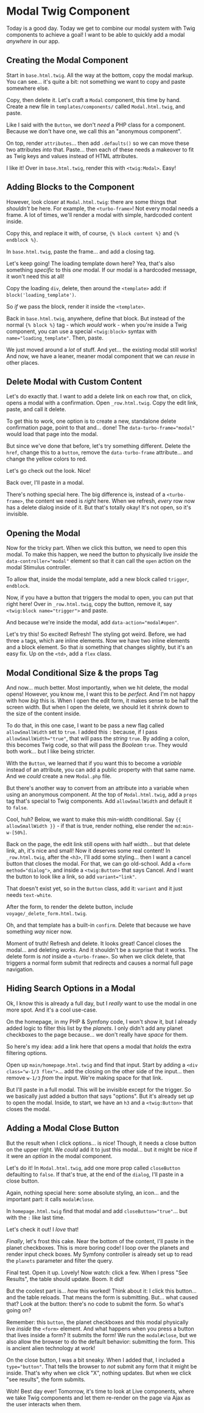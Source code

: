 # Modal Twig Component

Today is a good day. Today we get to combine our modal system with Twig components
to achieve a goal! I want to be able to quickly add a modal *anywhere* in our app.

## Creating the Modal Component

Start in `base.html.twig`. All the way at the bottom, copy the modal markup.
You can see... it's quite a bit: not something we want to copy and
paste somewhere else.

Copy, then delete it. Let's craft a `Modal` component, this time by hand. Create
a new file in `templates/components/` called `Modal.html.twig`, and paste.

Like I said with the `Button`, we don't *need* a PHP class for a component.
Because we don't have one, we call this an "anonymous component".

On top, render `attributes`... then add `.defaults()` so we can move these two
attributes *into* that. Paste... then each of these needs a makeover to fit as
Twig keys and values instead of HTML attributes.

I like it! Over in `base.html.twig`, render this with `<twig:Modal>`. Easy!

## Adding Blocks to the Component

However, look closer at `Modal.html.twig`: there are some things that *shouldn't*
be here. For example, the `<turbo-frame>`! Not every modal needs a frame.
A lot of times, we'll render a modal with simple, hardcoded content inside.

Copy this, and replace it with, of course, `{% block content %}` and `{% endblock %}`.

In `base.html.twig`, paste the frame... and add a closing tag.

Let's keep going! The loading template down here? Yea, that's also something
*specific* to this *one* modal. If our modal is a hardcoded message, it
won't need this at all!

Copy the loading `div`, delete, then around the `<template>` add: if
`block('loading_template')`.

So *if* we pass the block, render it inside the `<template>`.

Back in `base.html.twig`, anywhere, define that block. But instead of the normal
`{% block %}` tag - which *would* work - when you're inside a Twig component,
you can use a special `<twig:block>` syntax with `name="loading_template"`.
Then, paste.

We just moved around a *lot* of stuff. And yet... the existing modal still works!
And now, we have a leaner, meaner modal component that we can *reuse* in other
places.

## Delete Modal with Custom Content

Let's do exactly that. I want to add a delete link on each row that, on click,
opens a modal with a confirmation. Open `_row.html.twig`. Copy the edit link,
paste, and call it delete.

To get this to work, one option is to create a new, standalone delete
confirmation page, point to that and... done! The `data-turbo-frame="modal"`
would load that page into the modal.

But since we've done that before, let's try something different. Delete the `href`,
change this to a `button`, remove the `data-turbo-frame` attribute... and change
the yellow colors to red.

Let's go check out the look. Nice!

Back over, I'll paste in a modal.

There's nothing special here. The big difference is, instead of a `<turbo-frame>`,
the content we need is *right* here. When we refresh, *every* row now has a delete
dialog inside of it. But that's totally okay! It's not open, so it's invisible.

## Opening the Modal

Now for the tricky part. When we click this button, we need to open this modal. To
make this happen, we need the button to physically live *inside* the
`data-controller="modal"` element so that it can call the `open` action on the modal
Stimulus controller.

To allow that, inside the modal template, add a new block called `trigger`,
`endblock`.

Now, if you have a button that triggers the modal to open, you can put that
right here! Over in `_row.html.twig`, copy the button, remove it, say
`<twig:block name="trigger">` and paste.

And because we're inside the modal, add `data-action="modal#open"`.

Let's try this! So excited! Refresh! The styling got weird. Before, we had
three `a` tags, which are inline elements. Now we have two inline elements and
a block element. So that *is* something that changes slightly, but it's an easy fix.
Up on the `<td>`, add a `flex` class.

## Modal Conditional Size & the props Tag

And now... much better. Most importantly, when we hit delete, the modal opens!
However, you know me, I want this to be *perfect*. And I'm not happy with how *big*
this is. When I open the edit form, it makes sense to be half the screen width. But
when I open the delete, we should let it shrink down to the size of the content
inside.

To do that, in this one case, I want to be pass a new flag called `allowSmallWidth`
set to `true`. I added this `:` because, if I pass `allowSmallWidth="true"`, that
will pass the *string* `true`. By adding a colon, this becomes Twig code, so that
will pass the *Boolean* `true`. They would both work... but I like being stricter.

With the `Button`, we learned that if you want this to become a *variable* instead
of an attribute, you can add a public property with that same name. And we *could*
create a new `Modal.php` file.

But there's another way to convert from an attribute into a variable when
using an anonymous component. At the top of `Modal.html.twig`, add a `props`
tag that's special to Twig components. Add `allowSmallWidth` and default it to
`false`.

Cool, huh? Below, we want to make this min-width conditional. Say
`{{ allowSmallWidth }}` - if that is true, render nothing, else render the
`md:min-w-[50%]`.

Back on the page, the edit link still opens with half width... but that delete link,
ah, it's nice and small! Now it deserves some real content! In `_row.html.twig`,
after the `<h3>`, I'll add some styling... then I want a cancel button that
closes the modal. For that, we can go old-school. Add a `<form method="dialog">`,
and inside a `<twig:Button>` that says Cancel. And I want the button to look like
a link, so add `variant="link"`.

That doesn't exist yet, so in the `Button` class, add it: `variant` and it just
needs `text-white`.

After the form, to render the delete button, include `voyage/_delete_form.html.twig`.

Oh, and that template has a built-in `confirm`. Delete that because we have something
*way* nicer now.

Moment of truth! Refresh and delete. It looks great! Cancel closes the modal...
and deleting *works*. And it shouldn't be a surprise that it works. The delete
form is *not* inside a `<turbo-frame>`. So when we click delete, that triggers
a normal form submit that redirects and causes a normal full page navigation.

## Hiding Search Options in a Modal

Ok, I know this is already a full day, but I *really* want to use the modal in
one more spot. And it's a cool use-case.

On the homepage, in my PHP & Symfony code, I won't show it, but I already added
logic to filter this list by the *planets*. I only didn't add any planet checkboxes
to the page because... we don't really have *space* for them.

So here's my idea: add a link here that opens a modal that *holds* the
extra filtering options.

Open up `main/homepage.html.twig` and find that input. Start by adding a
`<div class="w-1/3 flex">`... add the closing on the other side of the input...
then remove `w-1/3` *from* the input. We're making space for that link.

But I'll paste in a full modal. This will be invisible except for the trigger.
So we basically just added a button that says "options". But it's already set *up*
to open the modal. Inside, to start, we have an `h3` and a `<twig:Button>` that
closes the modal.

## Adding a Modal Close Button

But the result when I click options... is nice! Though, it needs a close
button on the upper right. We *could* add it to just this modal... but it might
be nice if it were an *option* in the modal component.

Let's do it! In `Modal.html.twig`, add one more prop called `closeButton` defaulting
to `false`. If that's true, at the end of the `dialog`, I'll paste
in a close button.

Again, nothing special here: some absolute styling, an icon... and the important
part: it calls `modal#close`.

In `homepage.html.twig` find that modal and add `closeButton="true"`... but
with the `:` like last time.

Let's check it out! I *love* that!

*Finally*, let's frost this cake. Near the bottom of the content, I'll paste in
the planet checkboxes. This is more boring code! I loop over the planets and
render input check boxes. My Symfony controller is already set up to read the
`planets` parameter and filter the query.

Final test. Open it up. Lovely! Now watch: click a few. When I press "See Results",
the table should update. Boom. It did!

But the coolest part is... *how* this worked! Think about it: I click this button...
and the table reloads. That means the form is submitting. But... what caused
that? Look at the button: there's no code to submit the form. So what's going on?

Remember: this `button`, the planet checkboxes and this modal physically live
*inside* the `<form>` element. And what happens when you press a button that lives
inside a form? It submits the form! We run the `modal#close`, but we also allow
the browser to do the default behavior: submitting the form. This is ancient
alien technology at work!

On the close button, I was a bit sneaky. When I added that, I included a
`type="button"`. That tells the browser to *not* submit any form that it might
be inside. That's why when we click "X", nothing updates. But when we click
"see results", the form submits.

Woh! Best day ever! Tomorrow, it's time to look at Live components, where
we take Twig components and let them re-render on the page via Ajax as the
user interacts when them.
